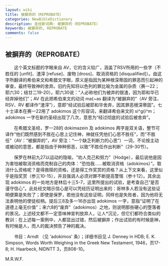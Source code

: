 ```yaml
---
layout: wiki
title: 被摒弃的（REPROBATE）
categories: NewBibleDictionary
description: 圣经新词典: 被摒弃的（REPROBATE）
keywords: 被摒弃的, REPROBATE
comments: false
---
```


## 被摒弃的（REPROBATE）

　　这个英文标题的字眼来自 AV，它的含义较广，涵盖了RSV所用的一些字（不胜任的 [unfit]、渣滓 [refuse]、废物 [dross]、取消资格的 [disqualified]）。由这字所翻译的希伯来文和希腊文字眼，原义是指因为某种根深蒂固的罪恶而引起神的审查，最终导致神的舍弃。旧约先知将以色列的罪比喻为金属的杂质（赛一22；耶六30；结廿二19-20）。耶六30说：“人必称他们为被弃的银渣，因为耶和华已经弃掉他们”；AV 在此把希伯来文的动词 ma{~as 翻译为“被摒弃的”（AV 旁注、RSV、RV 都译作“渣滓”），意即“经试验后被耶和华舍弃，因其罪恶根深蒂固”。七十士译本在赛一22用了 adokimos 这个形容词，来翻译希伯来文的 si^g{i^m；adokimos 一字在新约圣经出现了八次，意思为“经过彻底的试验后被舍弃”。

　　在希腊文圣经，罗一28的 dokimazein 及 adokimos 两字是双关语，整节可译作“他们既然感到不胜在心思上记住神，神就任凭他们心思不胜任”，而“不胜任”（AV：“被摒弃的”，AV 旁注：“一个缺乏判断力的心思”）一词，不论按主动或被动的意思，都是指由于种种邪恶，以致“不胜任作出判断”（29-30节）。

　　保罗在林前九27以运动的隐喻，“劝人克己和努力”（Hodge），最后说他是因为害怕被取消资格而克制自己的肉体：“恐怕我……被取消资格（adokimos）”。取消什么资格呢？是得救赎的资格，还是得工作奖赏的资格？从上下文来看，这里似乎是指奖赏（参三10-15），并且强调人必须对罪不断提高警惕（参十12）。其余出现 adokimos 的一处地方是林后十三5-7，这里所提出的试验，是考查自己“是否谨守信心”。此处经文暗示信心是可以凭经历证明出来的：哥林多人若没有这些证明便算是失败了；即使是保罗，若他没有这些证明，同样也是失败者，因为他将无法表明他的使徒权柄。提后三8及多一16亦出现 adokimos 一字，意指“证明了在道德上毫无价值”；来六8的“废弃”（adokimos）之地，则说明那些硬心的堕落者的景况。上述经文都不一定意味神宣判放弃人，让人*沉沦，但它们都符合类似的教训：在上述每一案例中，人都显出过错，然后被摒弃；作出试验的有时候是神，有时候是人，而人的裁决预告了神的裁决。

　　书目：Arndt （见 'adokimos' 条）；详细书目见 J. Denney in HDB; E. K. Simpson, Words Worth Weighing in the Greek New Testament, 1946，页17-8; H. Haarbeck, NIDNTT 3，页808-10。

M.R.W.F.








